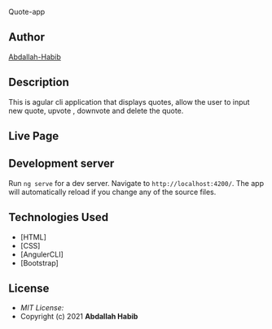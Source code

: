 Quote-app
## Author

[Abdallah-Habib](https://github.com/Habib001-coder)

## Description

This is agular cli application that displays quotes, allow the user to input new quote, upvote , downvote and delete the quote. 

## Live Page 

## Development server

Run `ng serve` for a dev server. Navigate to `http://localhost:4200/`. The app will automatically reload if you change any of the source files.

## Technologies Used

* [HTML]
* [CSS]
* [AngulerCLI]
* [Bootstrap]

## License
* *MIT License:*
* Copyright (c) 2021 **Abdallah Habib**
